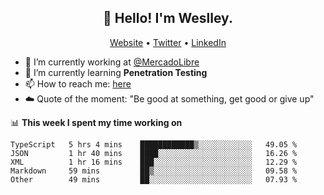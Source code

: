 <h2 align="center">👋 Hello! I'm Weslley.</h2>
<p align="center">
  <a href="http://weslleyneri.com.br">Website</a> •
  <a href="https://twitter.com/Weslley_Neri">Twitter</a> •
  <a href="https://www.linkedin.com/in/weslley-neri-3658908b">LinkedIn</a>
</p>


- 🔭 I’m currently working at [@MercadoLibre](https://github.com/mercadolibre)
- 🌱 I’m currently learning **Penetration Testing**
- 📫 How to reach me: [here](mailto:weslley39@gmail.com)
- ☁️ Quote of the moment: "Be good at something, get good or give up"

📊 **This week I spent my time working on**
<!--START_SECTION:waka-->

```text
TypeScript   5 hrs 4 mins    ████████████▒░░░░░░░░░░░░   49.05 %
JSON         1 hr 40 mins    ████░░░░░░░░░░░░░░░░░░░░░   16.26 %
XML          1 hr 16 mins    ███░░░░░░░░░░░░░░░░░░░░░░   12.29 %
Markdown     59 mins         ██▒░░░░░░░░░░░░░░░░░░░░░░   09.58 %
Other        49 mins         ██░░░░░░░░░░░░░░░░░░░░░░░   07.93 %
```

<!--END_SECTION:waka-->

<!-- Inspired by https://github.com/gruselhaus/gruselhaus -->